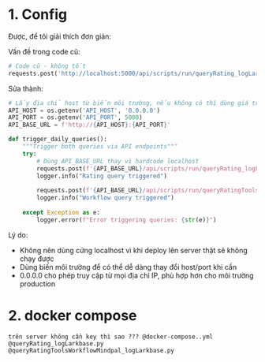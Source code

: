 # 1. Config 
Được, để tôi giải thích đơn giản:

Vấn đề trong code cũ:
```python
# Code cũ - không tốt
requests.post('http://localhost:5000/api/scripts/run/queryRating_logLarkbase')
```

Sửa thành:
```python:src/backend/app.py
# Lấy địa chỉ host từ biến môi trường, nếu không có thì dùng giá trị mặc định
API_HOST = os.getenv('API_HOST', '0.0.0.0')
API_PORT = os.getenv('API_PORT', 5000)
API_BASE_URL = f'http://{API_HOST}:{API_PORT}'

def trigger_daily_queries():
    """Trigger both queries via API endpoints"""
    try:
        # Dùng API_BASE_URL thay vì hardcode localhost
        requests.post(f'{API_BASE_URL}/api/scripts/run/queryRating_logLarkbase')
        logger.info("Rating query triggered")
        
        requests.post(f'{API_BASE_URL}/api/scripts/run/queryRatingToolsWorkflowMindpal_logLarkbase')
        logger.info("Workflow query triggered")
        
    except Exception as e:
        logger.error(f"Error triggering queries: {str(e)}")
```

Lý do:
- Không nên dùng cứng localhost vì khi deploy lên server thật sẽ không chạy được
- Dùng biến môi trường để có thể dễ dàng thay đổi host/port khi cần
- 0.0.0.0 cho phép truy cập từ mọi địa chỉ IP, phù hợp hơn cho môi trường production


# 2. docker compose 

```
trên server không cần key thì sao ??? @docker-compose..yml @queryRating_logLarkbase.py @queryRatingToolsWorkflowMindpal_logLarkbase.py
```